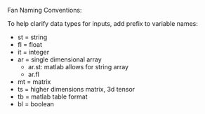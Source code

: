 Fan Naming Conventions:

To help clarify data types for inputs, add prefix to variable names:

- st = string
- fl = float
- it = integer
- ar = single dimensional array
  + ar.st: matlab allows for string array
  + ar.fl
- mt = matrix
- ts = higher dimensions matrix, 3d tensor
- tb = matlab table format
- bl = boolean
